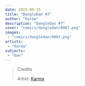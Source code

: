 ```yaml
---
date: 2023-09-15
title: "DangleDan #7"
author: "Karma"
description: "DangleDan #7"
cover: "comics/dangledan/0007.png"
images:
 - "comics/dangledan/0007.png"
artists:
 - "Karma"
subjects:
 - "Dan"
---
```

>Credits
>
>Artist: [Karma](https://twitter.com/Kristal_Karma)  

